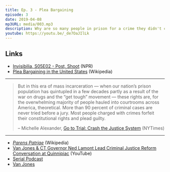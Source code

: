 ```yaml
---
title: Ep. 3 - Plea Bargaining
episode: 3
date: 2019-04-08
mp3URL: media/003.mp3
description: Why are so many people in prison for a crime they didn't commit? 90% of criminal cases never go to trial.
youtube: https://youtu.be/_de7OaJIlLk
---
```


## Links

- [Invisibilia, S05E02 - Post, Shoot](https://www.npr.org/2019/03/06/700738025/post-shoot) (NPR)
- [Plea Bargaining in the United States](https://en.wikipedia.org/wiki/Plea_bargaining_in_the_United_States) (Wikipedia)

---

> But in this era of mass incarceration — when our nation’s prison population has quintupled in a few decades partly as a result of the war on drugs and the “get tough” movement — these rights are, for the overwhelming majority of people hauled into courtrooms across America, theoretical. More than 90 percent of criminal cases are never tried before a jury. Most people charged with crimes forfeit their constitutional rights and plead guilty.
>
> – Michelle Alexander, [Go to Trial: Crash the Justice System](https://www.nytimes.com/2012/03/11/opinion/sunday/go-to-trial-crash-the-justice-system.html) (NYTimes)

---

- [_Parens Patriae_](https://en.wikipedia.org/wiki/Parens_patriae) (Wikipedia)
- [Van Jones & CT Governor Ned Lamont Lead Criminal Justice Reform Conversation at Quinnipiac](https://www.youtube.com/watch?v=g-0h-0wqlvE) (YouTube)
- [Serial Podcast](https://serialpodcast.org)
- [Van Jones](https://www.vanjones.net)
